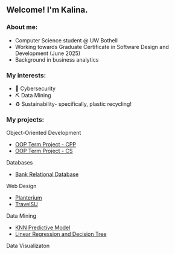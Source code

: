 ## Welcome! I'm Kalina. 

<!--
**kalinag123/kalinag123** is a ✨ _special_ ✨ repository because its `README.md` (this file) appears on your GitHub profile.

Here are some ideas to get you started:

- 🔭 I’m currently working on ...
- 🌱 I’m currently learning ...
- 👯 I’m looking to collaborate on ...
- 🤔 I’m looking for help with ...
- 💬 Ask me about ...
- 📫 How to reach me: ...
- 😄 Pronouns: ...
- ⚡ Fun fact: ...
-->

### About me:
- Computer Science student @ UW Bothell
- Working towards Graduate Certificate in Software Design and Development (June 2025)
- Background in business analytics 

### My interests:
- :closed_lock_with_key: Cybersecurity
- :pick: Data Mining 
- :recycle: Sustainability- specifically, plastic recycling!

### My projects:
Object-Oriented Development 
- [OOP Term Project - CPP](https://github.com/kalinag123/OOP-Term-Project-1)
- [OOP Term Project - CS](https://github.com/kalinag123/OOP-Term-Project-2)

Databases
- [Bank Relational Database](https://github.com/kalinag123/Bank-Relational-Database)

Web Design 
- [Planterium](https://github.com/kalinag123/Planterium)
- [TravelSU](https://github.com/mnzarn/TravelSU-WebApp)

<!-- Data Structures and Algorithms -->

Data Mining
- [KNN Predictive Model](https://github.com/kalinag123/Financial-Risk-Assessment-KNN)
- [Linear Regression and Decision Tree](https://github.com/kalinag123/Real-Estate-Cost-Regression)

Data Visualizaton 





